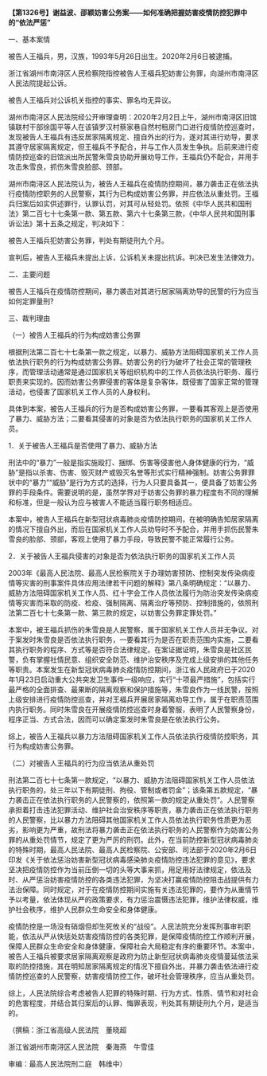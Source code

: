 **【第1326号】谢益波、邵颖妨害公务案——如何准确把握妨害疫情防控犯罪中的“依法严惩”**

一、基本案情

被告人王福兵，男，汉族，1993年5月26日出生。2020年2月6日被逮捕。

浙江省湖州市南浔区人民检察院指控被告人王福兵犯妨害公务罪，向湖州市南浔区人民法院提起公诉。

被告人王福兵对公诉机关指控的事实、罪名均无异议。

湖州市南浔区人民法院经公开审理查明：2020年2月2日上午，湖州市南浔区旧馆镇联村干部徐国平等人在该镇罗汉村蔡家巷自然村租房门口进行疫情防控巡查时，发现被告人王福兵有违反居家隔离规定、擅自外出的行为，遂对其进行劝导，要求其遵守居家隔离规定，但王福兵不予配合，并与工作人员发生争执。后前来进行疫情防控巡查的旧馆派出所民警朱雪良协助开展劝导工作，王福兵仍不配合，并用手攻击朱雪良，抓伤朱雪良脸部、颈部。

湖州市南浔区人民法院认为，被告人王福兵在疫情防控期间，暴力袭击正在依法执行疫情防控职务的人民警察，其行为已构成妨害公务罪，并应依法从重处罚。王福兵归案后如实供述罪行，认罪认罚，对其可从轻处罚。依照《中华人民共和国刑法》第二百七十七条第一款、第五款、第六十七条第三款，《中华人民共和国刑事诉讼法》第十五条之规定，判决如下：

被告人王福兵犯妨害公务罪，判处有期徒刑九个月。

宣判后，被告人王福兵未提出上诉，公诉机关未提出抗诉。判决已发生法律效力。

二、主要问题

被告人王福兵在疫情防控期间，暴力袭击对其进行居家隔离劝导的民警的行为应当如何定罪量刑?

三、裁判理由

（一）被告人王福兵的行为构成妨害公务罪

根据刑法第二百七十七条第一款之规定，以暴力、威胁方法阻碍国家机关工作人员依法执行职务的行为构成妨害公务罪。妨害公务的行为破坏了社会正常的管理秩序，而管理活动通常是通过国家机关等组织机构中的工作人员依法执行职务、履行职责来实现的。因而妨害公务罪侵害的客体是复杂客体，既侵害了国家正常的管理活动，也侵害了国家机关工作人员的人身权利。

具体到本案，被告人王福兵的行为是否构成妨害公务罪，一要看其客观上是否使用了暴力、威胁方法；二要看其侵害的对象是否为依法执行职务的国家机关工作人员。

1．关于被告人王福兵是否使用了暴力、威胁方法

刑法中的“暴力”一般是指实施殴打、捆绑、伤害等侵害他人身体健康的行为，“威胁”是指以杀害、伤害、毁灭财产或毁灭名誉等形式实行精神强制。妨害公务罪罪状中的“暴力”“威胁”是行为方式的选择，行为人只要具备其一，便具备了妨害公务罪的手段条件。需要说明的是，虽然学界对于妨害公务罪的暴力程度有不同的理解和标准，但是一般认为应与被害人不能适当履行职务相适应。

本案中，被告人王福兵在新型冠状病毒肺炎疫情防控期间，在被明确告知居家隔离的情况下擅自外出，而后在国家机关工作人员劝导时不予配合，并用手抓伤民警朱雪良的脸部、颈部，客观上使用了暴力手段，导致民警不能正常履行公务。

2．关于被告人王福兵侵害的对象是否为依法执行职务的国家机关工作人员

2003年《最高人民法院、最高人民检察院关于办理妨害预防、控制突发传染病疫情等灾害的刑事案件具体应用法律若干问题的解释》第八条明确规定：“以暴力、威胁方法阻碍国家机关工作人员、红十字会工作人员依法履行为防治突发传染病疫情等灾害而采取的防疫、检疫、强制隔离、隔离治疗等预防、控制措施的，依照刑法第二百七十七条第一款、第三款的规定，以妨害公务罪定罪处罚。”

本案中，被王福兵抓伤的朱雪良是人民警察，属于国家机关工作人员并无争议。对于案发时朱雪良是否依法执行职务，一要看其行为是否在职责范围内实施，二要看其执行职务的程序、方式等是否符合法律规定。在案证据证明，朱雪良是社区民警，负有掌握社情民意、组织安全防范、维护治安秩序及完成上级安排的其他任务等职责。本案发生在新型冠状病毒肺炎疫情防控期间，浙江省人民政府已于2020年1月23日启动重大公共突发卫生事件一级响应，实行“十项最严措施”，包括实行最严格的全面排查、最果断的隔离观察和保护措施等，朱雪良作为一线民警，按照上级安排进行疫情防控巡查，并对王福兵开展居家隔离劝导工作，属于在职责范围内执行职务。同时朱雪良在开展疫情防控巡查时身着警服，表明了人民警察身份，程序正当、方式合法，因而可以确定案发时朱雪良是在依法执行公务。

综上，被告人王福兵以暴力方法阻碍国家机关工作人员依法执行疫情防控职务，其行为构成妨害公务罪。

（二）对被告人王福兵的行为应当依法从重处罚

刑法第二百七十七条第一款规定，“以暴力、威胁方法阻碍国家机关工作人员依法执行职务的，处三年以下有期徒刑、拘役、管制或者罚金”；该条第五款规定，“暴力袭击正在依法执行职务的人民警察的，依照第一款的规定从重处罚”。人民警察承担着打击违法犯罪活动、维护社会治安秩序等职责，暴力袭击正在依法执行职务的人民警察，比以暴力方法阻碍其他国家机关工作人员依法执行职务性质更为恶劣，影响更为严重，故刑法将暴力袭击正在依法执行职务的人民警察作为妨害公务罪的从重处罚情节，规定了更为严厉的刑罚。此外，在当前防控新型冠状病毒肺炎的特殊时期，最高人民法院、最高人民检察院、公安部、司法部于2020年2月6日印发《关于依法惩治妨害新型冠状病毒感染肺炎疫情防控违法犯罪的意见》，要求坚决把疫情防控作为当前压倒一切的头等大事来抓，用足用好法律规定，依法及时、从严惩治妨害疫情防控的各类违法犯罪，为坚决打赢疫情防控阻击战提供有力法治保障。同时规定，对于在疫情防控期间实施有关违法犯罪的，要作为从重情节予以考量，依法体现从严的政策要求，有力惩治震慑违法犯罪，维护法律权威，维护社会秩序，维护人民群众生命安全和身体健康。

疫情防控是一场没有硝烟但却生死攸关的“战役”。人民法院充分发挥刑事审判职能，依法从严从快惩处妨害疫情防控的各类犯罪，是保障疫情防控工作顺利开展，保障人民群众生命安全和身体健康，保障社会大局稳定有序的重要环节。本案中，被告人王福兵被要求居家隔离观察是政府为防止新型冠状病毒肺炎疫情蔓延依法采取的防控措施，其在明知居家隔离规定的情况下擅自外出，并暴力袭击依法进行疫情防控巡查的人民警察，妨害疫情防控工作，破坏社会管理秩序，应当从重处罚。

综上，人民法院综合考虑被告人犯罪的特殊时期、行为方式、性质、情节和对社会的危害程度，并结合其归案后的认罪、悔罪表现，判处其有期徒刑九个月，是适当的。

（撰稿：浙江省高级人民法院　董晓超

浙江省湖州市南浔区人民法院　秦海燕　牛雪佳

审编：最高人民法院刑二庭　韩维中）